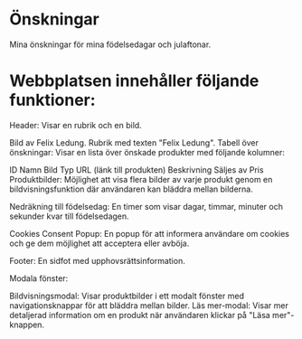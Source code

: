 # Önskningar
Mina önskningar för mina födelsedagar och julaftonar.

# Webbplatsen innehåller följande funktioner:

Header: Visar en rubrik och en bild.

Bild av Felix Ledung.
Rubrik med texten "Felix Ledung".
Tabell över önskningar: Visar en lista över önskade produkter med följande kolumner:

ID
Namn
Bild
Typ
URL (länk till produkten)
Beskrivning
Säljes av
Pris
Produktbilder: Möjlighet att visa flera bilder av varje produkt genom en bildvisningsfunktion där användaren kan bläddra mellan bilderna.

Nedräkning till födelsedag: En timer som visar dagar, timmar, minuter och sekunder kvar till födelsedagen.

Cookies Consent Popup: En popup för att informera användare om cookies och ge dem möjlighet att acceptera eller avböja.

Footer: En sidfot med upphovsrättsinformation.

Modala fönster:

Bildvisningsmodal: Visar produktbilder i ett modalt fönster med navigationsknappar för att bläddra mellan bilder.
Läs mer-modal: Visar mer detaljerad information om en produkt när användaren klickar på "Läsa mer"-knappen.